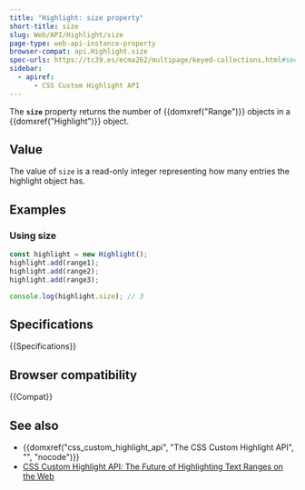 ```yaml
---
title: "Highlight: size property"
short-title: size
slug: Web/API/Highlight/size
page-type: web-api-instance-property
browser-compat: api.Highlight.size
spec-urls: https://tc39.es/ecma262/multipage/keyed-collections.html#sec-get-set.prototype.size
sidebar:
  - apiref:
      - CSS Custom Highlight API
---
```


The **`size`** property returns the number of {{domxref("Range")}} objects in a
{{domxref("Highlight")}} object.

## Value

The value of `size` is a read-only integer representing how many entries the highlight object has.

## Examples

### Using size

```js
const highlight = new Highlight();
highlight.add(range1);
highlight.add(range2);
highlight.add(range3);

console.log(highlight.size); // 3
```

## Specifications

{{Specifications}}

## Browser compatibility

{{Compat}}

## See also

- {{domxref("css_custom_highlight_api", "The CSS Custom Highlight API", "", "nocode")}}
- [CSS Custom Highlight API: The Future of Highlighting Text Ranges on the Web](https://css-tricks.com/css-custom-highlight-api-early-look/)
